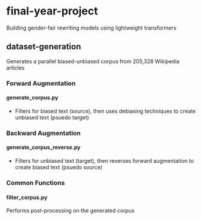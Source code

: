 # final-year-project
Building gender-fair rewriting models using lightweight transformers 

## dataset-generation
Generates a parallel biased-unbiased corpus from 205,328 Wikipedia articles

### Forward Augmentation
#### generate_corpus.py
* Filters for biased text (source), then uses debiasing techniques to create unbiased text (psuedo target)


### Backward Augmentation
#### generate_corpus_reverse.py
* Filters for unbiased text (target), then reverses forward augmentation  to create biased text (psuedo source)

### Common Functions
#### filter_corpus.py
Performs post-processing on the generated corpus